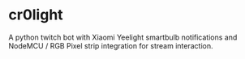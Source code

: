 # cr0light
A python twitch bot with Xiaomi Yeelight smartbulb notifications and NodeMCU / RGB Pixel strip integration for stream interaction.
